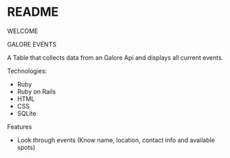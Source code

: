 # README

WELCOME

GALORE EVENTS

A Table that collects data from an Galore Api and displays all current events.

Technologies:

- Ruby
- Ruby on Rails
- HTML
- CSS
- SQLite

Features

- Look through events (Know name, location, contact info and available spots)
